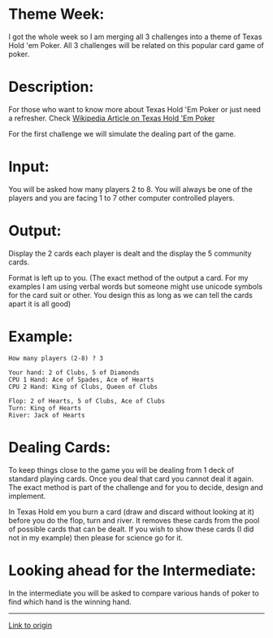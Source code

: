 # Theme Week:

I got the whole week so I am merging all 3 challenges into a theme of Texas Hold 'em Poker. All 3 challenges will be related on this popular card game of poker. 

# Description: 

For those who want to know more about Texas Hold 'Em Poker or just need a refresher. Check [Wikipedia Article on Texas Hold 'Em Poker](http://en.wikipedia.org/wiki/Texas_hold_%27em)

For the first challenge we will simulate the dealing part of the game.

# Input:

You will be asked how many players 2 to 8. You will always be one of the players and you are facing 1 to 7 other computer controlled players.

# Output:

Display the 2 cards each player is dealt and the display the 5 community cards.

Format is left up to you. (The exact method of the output a card. For my examples I am using verbal words but someone might use unicode symbols for the card suit or other. You design this as long as we can tell the cards apart it is all good)

# Example:

    How many players (2-8) ? 3

    Your hand: 2 of Clubs, 5 of Diamonds
    CPU 1 Hand: Ace of Spades, Ace of Hearts
    CPU 2 Hand: King of Clubs, Queen of Clubs

    Flop: 2 of Hearts, 5 of Clubs, Ace of Clubs
    Turn: King of Hearts
    River: Jack of Hearts

# Dealing Cards:

To keep things close to the game you will be dealing from 1 deck of standard playing cards. Once you deal that card you cannot deal it again. The exact method is part of the challenge and for you to decide, design and implement.

In Texas Hold em you burn a card (draw and discard without looking at it) before you do the flop, turn and river. It removes these cards from the pool of possible cards that can be dealt. If you wish to show these cards (I did not in my example) then please for science go for it. 


# Looking ahead for the Intermediate:

In the intermediate you will be asked to compare various hands of poker to find which hand is the winning hand.

---

[Link to origin](https://www.reddit.com/r/dailyprogrammer/378h44)